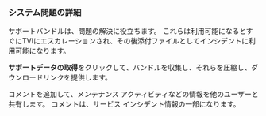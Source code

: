 ### システム問題の詳細

サポートバンドルは、問題の解決に役立ちます。 これらは利用可能になるとすぐにTVIにエスカレーションされ、その後添付ファイルとしてインシデントに利用可能になります。

**サポートデータの取得**をクリックして、バンドルを収集し、それらを圧縮し、ダウンロードリンクを提供します。

コメントを追加して、メンテナンス アクティビティなどの情報を他のユーザーと共有します。 コメントは、サービス インシデント情報の一部になります。
